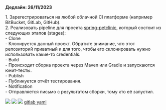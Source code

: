 **Дедлайн: 26/11/2023**

1\. Зарегестрироваться на любой облачной CI платформе (например BitBucket, GitLab, GitHub).  
2\. Реализовать pipeline для проекта [spring-petclinic](https://github.com/tms-dos17-onl/spring-petclinic), который состоит из следующих этапов (stages):  
\- Clone  
\- Клонируется данный проект. Обратите внимание, что этот репозиторий приватный и для того, чтобы его склонировать нужно использовать какие-то credentials.  
\- Build  
\- Происходит сборка проекта через Maven или Gradle и запускаются юнит-тесты.  
\- Publish  
\- Публикуется отчёт тестирования.  
\- Notification  
\- Отправляется письмо с результатом сборки, тому кто её запустил.

![](/HW28/gitlab/screen/statusemail.PNG)
![](/HW28/gitlab/screen/statusemail.PNG)
![](/HW28/gitlab/screen/peplinegitlab.PNG)
[gitlab yaml](/HW28/gitlab/gitlab-ci.yml)